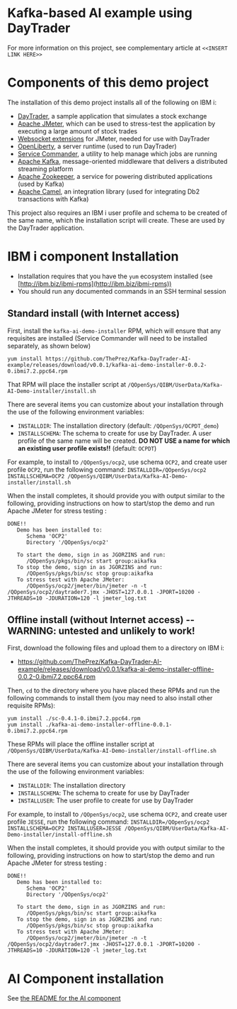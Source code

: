 # Kafka-based AI example using DayTrader

For more information on this project, see complementary article at `<<INSERT LINK HERE>>`

# Components of this demo project

The installation of this demo project installs all of the following on IBM i:
- [DayTrader](https://github.com/jdmcclur/sample.daytrader7), a sample application that simulates a stock exchange
- [Apache JMeter](https://jmeter.apache.org/), which can be used to stress-test the application by executing a large amount of stock trades
- [Websocket extensions](https://github.com/kawasima/jmeter-websocket/) for JMeter, needed for use with DayTrader
- [OpenLiberty](http://openliberty.io), a server runtime (used to run DayTrader)
- [Service Commander](https://theprez.github.io/ServiceCommander-IBMi/#service-commander-for-ibm-i), a utility to help manage which jobs are running
- [Apache Kafka](https://kafka.apache.org), message-oriented middleware that delivers a distributed streaming platform
- [Apache Zookeeper](https://zookeeper.apache.org/), a service for powering distributed applications (used by Kafka)
- [Apache Camel](https://camel.apache.org), an integration library (used for integrating Db2 transactions with Kafka)

This project also requires an IBM i user profile and schema to be created of the same name, which the installation script will create. These are used by the DayTrader application. 


# IBM i component Installation

- Installation requires that you have the `yum` ecosystem installed (see [http://ibm.biz/ibmi-rpms](http://ibm.biz/ibmi-rpms))
- You should run any documented commands in an SSH terminal session

## Standard install (with Internet access)

First, install the `kafka-ai-demo-installer` RPM, which will ensure that any requisites are installed (Service Commander will need to be installed separately, as shown below)

```
yum install https://github.com/ThePrez/Kafka-DayTrader-AI-example/releases/download/v0.0.1/kafka-ai-demo-installer-0.0.2-0.ibmi7.2.ppc64.rpm
```

That RPM will place the installer script at `/QOpenSys/QIBM/UserData/Kafka-AI-Demo-installer/install.sh`

There are several items you can customize about your installation through the use of the following environment variables:
- `INSTALLDIR`: The installation directory (default: `/QOpenSys/OCPDT_demo`)
- `INSTALLSCHEMA`: The schema to create for use by DayTrader. A user profile of the same name will be created. **DO NOT USE a name for which an existing user profile exists!!** (default: `OCPDT`)

For example, to install to `/QOpenSys/ocp2`, use schema `OCP2`, and create user profile `OCP2`, run the following command:
`INSTALLDIR=/QOpenSys/ocp2 INSTALLSCHEMA=OCP2 /QOpenSys/QIBM/UserData/Kafka-AI-Demo-installer/install.sh`

When the install completes, it should provide you with output similar to the following, providing instructions on how to start/stop the demo and run Apache JMeter for stress testing :
```
DONE!!
   Demo has been installed to:
      Schema 'OCP2'
      Directory '/QOpenSys/ocp2'

   To start the demo, sign in as JGORZINS and run:
      /QOpenSys/pkgs/bin/sc start group:aikafka
   To stop the demo, sign in as JGORZINS and run:
      /QOpenSys/pkgs/bin/sc stop group:aikafka
   To stress test with Apache JMeter:
      /QOpenSys/ocp2/jmeter/bin/jmeter -n -t /QOpenSys/ocp2/daytrader7.jmx -JHOST=127.0.0.1 -JPORT=10200 -JTHREADS=10 -JDURATION=120 -l jmeter_log.txt
```



## Offline install (without Internet access) -- WARNING: untested and unlikely to work!

First, download the following files and upload them to a directory on IBM i:
- https://github.com/ThePrez/Kafka-DayTrader-AI-example/releases/download/v0.0.1/kafka-ai-demo-installer-offline-0.0.2-0.ibmi7.2.ppc64.rpm

Then, `cd` to the directory where you have placed these RPMs and run the following commands to install them (you may need to also install other requisite RPMs):
```
yum install ./sc-0.4.1-0.ibmi7.2.ppc64.rpm
yum install ./kafka-ai-demo-installer-offline-0.0.1-0.ibmi7.2.ppc64.rpm
```

These RPMs will place the offline installer script at `/QOpenSys/QIBM/UserData/Kafka-AI-Demo-installer/install-offline.sh`

There are several items you can customize about your installation through the use of the following environment variables:
- `INSTALLDIR`: The installation directory
- `INSTALLSCHEMA`: The schema to create for use by DayTrader
- `INSTALLUSER`: The user profile to create for use by DayTrader

For example, to install to `/QOpenSys/ocp2`, use schema `OCP2`, and create user profile `JESSE`, run the following command:
`INSTALLDIR=/QOpenSys/ocp2 INSTALLSCHEMA=OCP2 INSTALLUSER=JESSE /QOpenSys/QIBM/UserData/Kafka-AI-Demo-installer/install-offline.sh`

When the install completes, it should provide you with output similar to the following, providing instructions on how to start/stop the demo and run Apache JMeter for stress testing :
```
DONE!!
   Demo has been installed to:
      Schema 'OCP2'
      Directory '/QOpenSys/ocp2'

   To start the demo, sign in as JGORZINS and run:
      /QOpenSys/pkgs/bin/sc start group:aikafka
   To stop the demo, sign in as JGORZINS and run:
      /QOpenSys/pkgs/bin/sc stop group:aikafka
   To stress test with Apache JMeter:
      /QOpenSys/ocp2/jmeter/bin/jmeter -n -t /QOpenSys/ocp2/daytrader7.jmx -JHOST=127.0.0.1 -JPORT=10200 -JTHREADS=10 -JDURATION=120 -l jmeter_log.txt
```

# AI Component installation
See [the README for the AI component](AI_Component/README.md)
